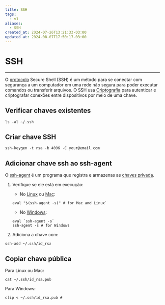 ```yaml
---
title: SSH
tags:
  - v1
aliases:
  - SSH
created_at: 2024-07-26T13:21:33-03:00
updated_at: 2024-08-07T17:50:17-03:00
---
```

# SSH
---
O [protocolo](../../../../ideias/2024/07/06/Protocolo.md) Secure Shell (SSH) é um método para se conectar com segurança a um computador em uma rede não segura para poder executar comandos ou transferir arquivos. O SSH usa [Criptografia](../../06/30/Criptografia.md) para autenticar e criptografar conexões entre dispositivos por meio de uma chave.

## Verificar chaves existentes
```shell
ls -al ~/.ssh
```

## Criar chave SSH
```shell
ssh-keygen -t rsa -b 4096 -C your@email.com
```
## Adicionar chave ssh ao ssh-agent
O [ssh-agent](../../../../ideias/2024/07/08/ssh_agent.md) é um programa que registra e armazenas as [chaves privada](../../../../ideias/2024/07/12/Chaves_privada.md).

1. Verifique se ele está em execução:
	- No [Linux](../08/2024-06-30-Linux.md) ou [Mac](../../../../ideias/2024/07/12/Mac.md): 
	```shell
	eval "$(ssh-agent -s)" # for Mac and Linux`
	```
	-  No [Windows](../../06/30/Windows.md):
	```shell
	eval `ssh-agent -s`
	ssh-agent -s # for Windows
	```

2. Adiciona a chave com:
```shell
ssh-add ~/.ssh/id_rsa
```
## Copiar chave pública
Para Linux ou Mac:
```shell
cat ~/.ssh/id_rsa.pub
```

Para Windows:
```shell
clip < ~/.ssh/id_rsa.pub #
```
